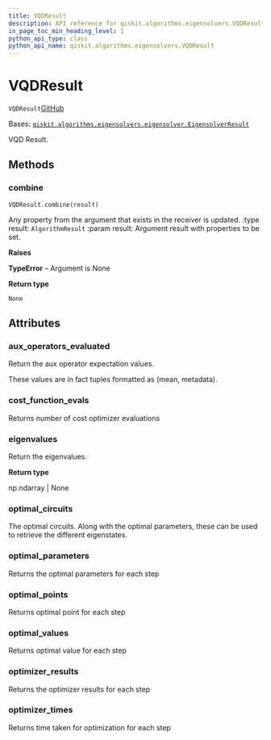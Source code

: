 ```yaml
---
title: VQDResult
description: API reference for qiskit.algorithms.eigensolvers.VQDResult
in_page_toc_min_heading_level: 1
python_api_type: class
python_api_name: qiskit.algorithms.eigensolvers.VQDResult
---
```


# VQDResult

<span id="qiskit.algorithms.eigensolvers.VQDResult" />

`VQDResult`[GitHub](https://github.com/qiskit/qiskit/tree/stable/0.42/qiskit/algorithms/eigensolvers/vqd.py "view source code")

Bases: [`qiskit.algorithms.eigensolvers.eigensolver.EigensolverResult`](qiskit.algorithms.eigensolvers.EigensolverResult "qiskit.algorithms.eigensolvers.eigensolver.EigensolverResult")

VQD Result.

## Methods

### combine

<span id="qiskit.algorithms.eigensolvers.VQDResult.combine" />

`VQDResult.combine(result)`

Any property from the argument that exists in the receiver is updated. :type result: `AlgorithmResult` :param result: Argument result with properties to be set.

**Raises**

**TypeError** – Argument is None

**Return type**

`None`

## Attributes

<span id="qiskit.algorithms.eigensolvers.VQDResult.aux_operators_evaluated" />

### aux\_operators\_evaluated

Return the aux operator expectation values.

These values are in fact tuples formatted as (mean, metadata).

<span id="qiskit.algorithms.eigensolvers.VQDResult.cost_function_evals" />

### cost\_function\_evals

Returns number of cost optimizer evaluations

<span id="qiskit.algorithms.eigensolvers.VQDResult.eigenvalues" />

### eigenvalues

Return the eigenvalues.

**Return type**

np.ndarray | None

<span id="qiskit.algorithms.eigensolvers.VQDResult.optimal_circuits" />

### optimal\_circuits

The optimal circuits. Along with the optimal parameters, these can be used to retrieve the different eigenstates.

<span id="qiskit.algorithms.eigensolvers.VQDResult.optimal_parameters" />

### optimal\_parameters

Returns the optimal parameters for each step

<span id="qiskit.algorithms.eigensolvers.VQDResult.optimal_points" />

### optimal\_points

Returns optimal point for each step

<span id="qiskit.algorithms.eigensolvers.VQDResult.optimal_values" />

### optimal\_values

Returns optimal value for each step

<span id="qiskit.algorithms.eigensolvers.VQDResult.optimizer_results" />

### optimizer\_results

Returns the optimizer results for each step

<span id="qiskit.algorithms.eigensolvers.VQDResult.optimizer_times" />

### optimizer\_times

Returns time taken for optimization for each step

